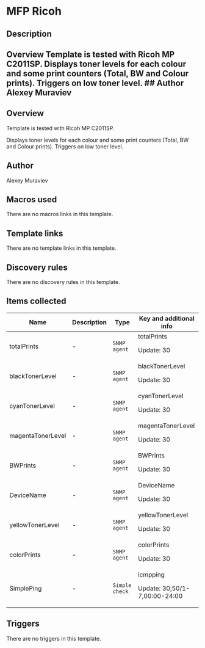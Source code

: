 # MFP Ricoh

## Description

## Overview Template is tested with Ricoh MP C2011SP. Displays toner levels for each colour and some print counters (Total, BW and Colour prints). Triggers on low toner level. ## Author Alexey Muraviev 

## Overview

Template is tested with Ricoh MP C2011SP.


Displays toner levels for each colour and some print counters (Total, BW and Colour prints). Triggers on low toner level.



## Author

Alexey Muraviev

## Macros used

There are no macros links in this template.

## Template links

There are no template links in this template.

## Discovery rules

There are no discovery rules in this template.

## Items collected

|Name|Description|Type|Key and additional info|
|----|-----------|----|----|
|totalPrints|<p>-</p>|`SNMP agent`|totalPrints<p>Update: 30</p>|
|blackTonerLevel|<p>-</p>|`SNMP agent`|blackTonerLevel<p>Update: 30</p>|
|cyanTonerLevel|<p>-</p>|`SNMP agent`|cyanTonerLevel<p>Update: 30</p>|
|magentaTonerLevel|<p>-</p>|`SNMP agent`|magentaTonerLevel<p>Update: 30</p>|
|BWPrints|<p>-</p>|`SNMP agent`|BWPrints<p>Update: 30</p>|
|DeviceName|<p>-</p>|`SNMP agent`|DeviceName<p>Update: 30</p>|
|yellowTonerLevel|<p>-</p>|`SNMP agent`|yellowTonerLevel<p>Update: 30</p>|
|colorPrints|<p>-</p>|`SNMP agent`|colorPrints<p>Update: 30</p>|
|SimplePing|<p>-</p>|`Simple check`|icmpping<p>Update: 30;50/1-7,00:00-24:00</p>|
## Triggers

There are no triggers in this template.

